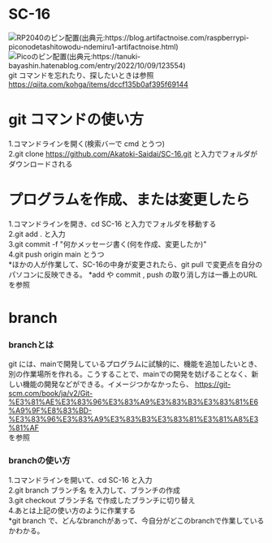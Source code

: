 # SC-16 
![RP2040のピン配置(出典元:https://blog.artifactnoise.com/raspberrypi-piconodetashitowodu-ndemiru1-artifactnoise.html)](https://blog.artifactnoise.com/images/2022-01-05_012048.png)  
![Picoのピン配置(出典元:https://tanuki-bayashin.hatenablog.com/entry/2022/10/09/123554)](https://cdn-ak.f.st-hatena.com/images/fotolife/T/Tanuki_Bayashin/20221008/20221008232305.png) 
git コマンドを忘れたり、探したいときは参照   
https://qiita.com/kohga/items/dccf135b0af395f69144
# git コマンドの使い方
1.コマンドラインを開く(検索バーで cmd とうつ)  
2.git clone https://github.com/Akatoki-Saidai/SC-16.git と入力でフォルダがダウンロードされる  
# プログラムを作成、または変更したら
1.コマンドラインを開き、cd SC-16 と入力でフォルダを移動する  
2.git add .  と入力  
3.git commit -f "何かメッセージ書く(何を作成、変更したか)"    
4.git push origin main とうつ  
*ほかの人が作業して、SC-16の中身が変更されたら、git pull で変更点を自分のパソコンに反映できる。
*add や commit , push の取り消し方は一番上のURLを参照   
# branch
### branchとは
git には、mainで開発しているプログラムに試験的に、機能を追加したいとき、別の作業場所を作れる。こうすることで、mainでの開発を妨げることなく、新しい機能の開発などができる。イメージつかなかったら、
https://git-scm.com/book/ja/v2/Git-%E3%81%AE%E3%83%96%E3%83%A9%E3%83%B3%E3%83%81%E6%A9%9F%E8%83%BD-%E3%83%96%E3%83%A9%E3%83%B3%E3%83%81%E3%81%A8%E3%81%AF  
を参照
### branchの使い方
1.コマンドラインを開いて、cd SC-16 と入力   
2.git branch ブランチ名 を入力して、ブランチの作成   
3.git checkout ブランチ名 で作成したブランチに切り替え  
4.あとは上記の使い方のように作業する  
*git branch で、どんなbranchがあって、今自分がどこのbranchで作業しているかわかる。
